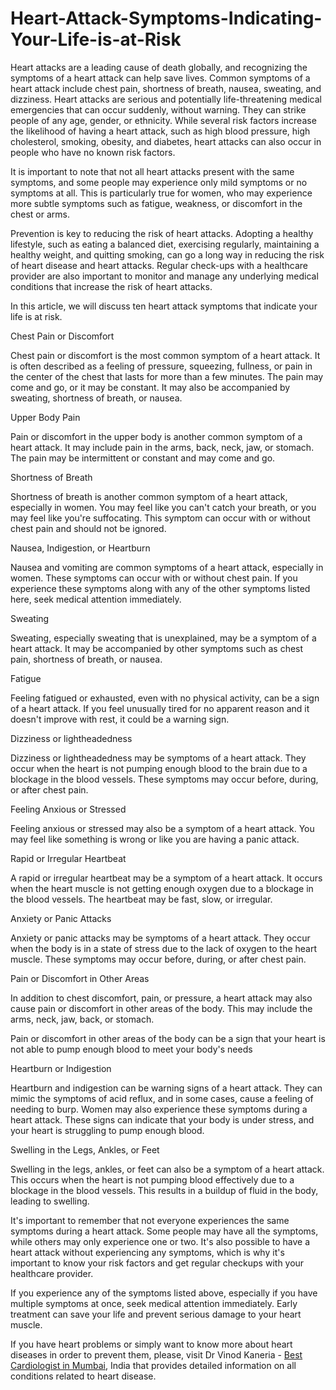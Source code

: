 # Heart-Attack-Symptoms-Indicating-Your-Life-is-at-Risk
Heart attacks are a leading cause of death globally, and recognizing the symptoms of a heart attack can help save lives. Common symptoms of a heart attack include chest pain, shortness of breath, nausea, sweating, and dizziness.
Heart attacks are serious and potentially life-threatening medical emergencies that can occur suddenly, without warning. They can strike people of any age, gender, or ethnicity. While several risk factors increase the likelihood of having a heart attack, such as high blood pressure, high cholesterol, smoking, obesity, and diabetes, heart attacks can also occur in people who have no known risk factors.

It is important to note that not all heart attacks present with the same symptoms, and some people may experience only mild symptoms or no symptoms at all. This is particularly true for women, who may experience more subtle symptoms such as fatigue, weakness, or discomfort in the chest or arms.

Prevention is key to reducing the risk of heart attacks. Adopting a healthy lifestyle, such as eating a balanced diet, exercising regularly, maintaining a healthy weight, and quitting smoking, can go a long way in reducing the risk of heart disease and heart attacks. Regular check-ups with a healthcare provider are also important to monitor and manage any underlying medical conditions that increase the risk of heart attacks.

In this article, we will discuss ten heart attack symptoms that indicate your life is at risk.

Chest Pain or Discomfort

Chest pain or discomfort is the most common symptom of a heart attack. It is often described as a feeling of pressure, squeezing, fullness, or pain in the center of the chest that lasts for more than a few minutes. The pain may come and go, or it may be constant. It may also be accompanied by sweating, shortness of breath, or nausea.

Upper Body Pain

Pain or discomfort in the upper body is another common symptom of a heart attack. It may include pain in the arms, back, neck, jaw, or stomach. The pain may be intermittent or constant and may come and go.

Shortness of Breath

Shortness of breath is another common symptom of a heart attack, especially in women. You may feel like you can't catch your breath, or you may feel like you're suffocating. This symptom can occur with or without chest pain and should not be ignored.

Nausea, Indigestion, or Heartburn

Nausea and vomiting are common symptoms of a heart attack, especially in women. These symptoms can occur with or without chest pain. If you experience these symptoms along with any of the other symptoms listed here, seek medical attention immediately.

Sweating

Sweating, especially sweating that is unexplained, may be a symptom of a heart attack. It may be accompanied by other symptoms such as chest pain, shortness of breath, or nausea.

Fatigue

Feeling fatigued or exhausted, even with no physical activity, can be a sign of a heart attack. If you feel unusually tired for no apparent reason and it doesn't improve with rest, it could be a warning sign.

Dizziness or lightheadedness

Dizziness or lightheadedness may be symptoms of a heart attack. They occur when the heart is not pumping enough blood to the brain due to a blockage in the blood vessels. These symptoms may occur before, during, or after chest pain.

Feeling Anxious or Stressed

Feeling anxious or stressed may also be a symptom of a heart attack. You may feel like something is wrong or like you are having a panic attack.

Rapid or Irregular Heartbeat

A rapid or irregular heartbeat may be a symptom of a heart attack. It occurs when the heart muscle is not getting enough oxygen due to a blockage in the blood vessels. The heartbeat may be fast, slow, or irregular.

Anxiety or Panic Attacks

Anxiety or panic attacks may be symptoms of a heart attack. They occur when the body is in a state of stress due to the lack of oxygen to the heart muscle. These symptoms may occur before, during, or after chest pain.

Pain or Discomfort in Other Areas

In addition to chest discomfort, pain, or pressure, a heart attack may also cause pain or discomfort in other areas of the body. This may include the arms, neck, jaw, back, or stomach.

Pain or discomfort in other areas of the body can be a sign that your heart is not able to pump enough blood to meet your body's needs

Heartburn or Indigestion

Heartburn and indigestion can be warning signs of a heart attack. They can mimic the symptoms of acid reflux, and in some cases, cause a feeling of needing to burp. Women may also experience these symptoms during a heart attack. These signs can indicate that your body is under stress, and your heart is struggling to pump enough blood.

Swelling in the Legs, Ankles, or Feet

Swelling in the legs, ankles, or feet can also be a symptom of a heart attack. This occurs when the heart is not pumping blood effectively due to a blockage in the blood vessels. This results in a buildup of fluid in the body, leading to swelling.

It's important to remember that not everyone experiences the same symptoms during a heart attack. Some people may have all the symptoms, while others may only experience one or two. It's also possible to have a heart attack without experiencing any symptoms, which is why it's important to know your risk factors and get regular checkups with your healthcare provider.

If you experience any of the symptoms listed above, especially if you have multiple symptoms at once, seek medical attention immediately. Early treatment can save your life and prevent serious damage to your heart muscle.

If you have heart problems or simply want to know more about heart diseases in order to prevent them, please, visit Dr Vinod Kaneria - <a href="https://drvinodkaneria.com/">Best Cardiologist in Mumbai</a>, India that provides detailed information on all conditions related to heart disease.
